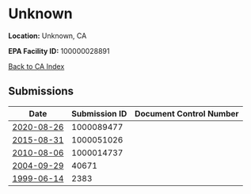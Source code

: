 # Unknown

**Location:** Unknown, CA

**EPA Facility ID:** 100000028891

[Back to CA Index](../../index.md)

## Submissions

| Date | Submission ID | Document Control Number |
|------|--------------|-------------------------|
| [2020-08-26](submissions/1000089477.md) | 1000089477 |  |
| [2015-08-31](submissions/1000051026.md) | 1000051026 |  |
| [2010-08-06](submissions/1000014737.md) | 1000014737 |  |
| [2004-09-29](submissions/40671.md) | 40671 |  |
| [1999-06-14](submissions/2383.md) | 2383 |  |
